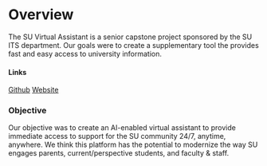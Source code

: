 # Overview

The SU Virtual Assistant is a senior capstone project sponsored by the SU ITS department. Our goals were to create a supplementary tool the provides fast and easy access to university information. 

#### Links

[Github](https://github.com/SUVirtualAssistant/Virtual-Assistant)
[Website](https://su-assistant.chat)

### Objective
Our objective was to create an AI-enabled virtual assistant to provide
immediate access to support for the SU community 24/7, anytime, anywhere.
We think this platform has the potential to modernize the way SU engages 
parents, current/perspective students, and faculty & staff. 
